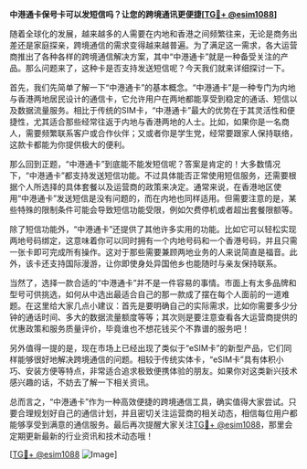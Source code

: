 **中港通卡保号卡可以发短信吗？让您的跨境通讯更便捷[[TG💪+ @esim1088](https://t.me/s/esim1088)]**

随着全球化的发展，越来越多的人需要在内地和香港之间频繁往来，无论是商务出差还是家庭探亲，跨境通信的需求变得越来越普遍。为了满足这一需求，各大运营商推出了各种各样的跨境通信解决方案，其中“中港通卡”就是一种备受关注的产品。那么问题来了，这种卡是否支持发送短信呢？今天我们就来详细探讨一下。

首先，我们先简单了解一下“中港通卡”的基本概念。“中港通卡”是一种专门为内地与香港两地居民设计的通信卡，它允许用户在两地都能享受到稳定的通话、短信以及数据流量服务。相比于传统的SIM卡，“中港通卡”最大的优势在于其灵活性和便捷性，尤其适合那些经常往返于内地与香港两地的人士。比如，如果你是一名商人，需要频繁联系客户或合作伙伴；又或者你是学生党，经常要跟家人保持联络，这款卡都能为你提供极大的便利。

那么回到正题，“中港通卡”到底能不能发短信呢？答案是肯定的！大多数情况下，“中港通卡”都支持发送短信功能。不过具体能否正常使用短信服务，还需要根据个人所选择的具体套餐以及运营商的政策来决定。通常来说，在香港地区使用“中港通卡”发送短信是没有问题的，而在内地也同样适用。但需要注意的是，某些特殊的限制条件可能会导致短信功能受限，例如欠费停机或者超出套餐限额等。

除了短信功能外，“中港通卡”还提供了其他许多实用的功能。比如它可以轻松实现两地号码绑定，这意味着你可以同时拥有一个内地号码和一个香港号码，并且只需一张卡即可完成所有操作。这对于那些需要兼顾两地业务的人来说简直是福音。此外，该卡还支持国际漫游，让你即使身处异国他乡也能随时与亲友保持联系。

当然了，选择一款合适的“中港通卡”并不是一件容易的事情。市面上有太多品牌和型号可供挑选，如何从中选出最适合自己的那一款成了摆在每个人面前的一道难题。在这里给大家几点小建议：首先是要明确自己的实际需求，比如你需要多少分钟的通话时间、多大的数据流量额度等等；其次则是要注意查看各大运营商提供的优惠政策和服务质量评价，毕竟谁也不想花钱买个不靠谱的服务吧！

另外值得一提的是，现在市场上已经出现了类似于“eSIM卡”的新型产品，它们同样能够很好地解决跨境通信的问题。相较于传统实体卡，“eSIM卡”具有体积小巧、安装方便等特点，非常适合追求极致便携体验的朋友。如果你对这类新兴技术感兴趣的话，不妨去了解一下相关资讯。

总而言之，“中港通卡”作为一种高效便捷的跨境通信工具，确实值得大家尝试。只要合理规划好自己的通信计划，并且密切关注运营商的相关动态，相信每位用户都能够享受到满意的通信服务。最后再次提醒大家关注[TG💪+ @esim1088](https://t.me/s/esim1088)，那里会定期更新最新的行业资讯和技术动态哦！

[[TG💪+ @esim1088](https://t.me/s/esim1088) ![Image](https://i.postimg.cc/4NQfJmqS/Snipaste-2025-05-13-00-14-12.png)]